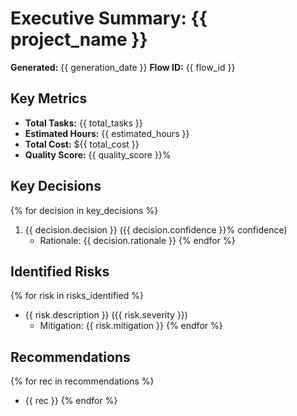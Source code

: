 
# Executive Summary: {{ project_name }}

**Generated:** {{ generation_date }}
**Flow ID:** {{ flow_id }}

## Key Metrics
- **Total Tasks:** {{ total_tasks }}
- **Estimated Hours:** {{ estimated_hours }}
- **Total Cost:** ${{ total_cost }}
- **Quality Score:** {{ quality_score }}%

## Key Decisions
{% for decision in key_decisions %}
1. {{ decision.decision }} ({{ decision.confidence }}% confidence)
   - Rationale: {{ decision.rationale }}
{% endfor %}

## Identified Risks
{% for risk in risks_identified %}
- {{ risk.description }} ({{ risk.severity }})
  - Mitigation: {{ risk.mitigation }}
{% endfor %}

## Recommendations
{% for rec in recommendations %}
- {{ rec }}
{% endfor %}
